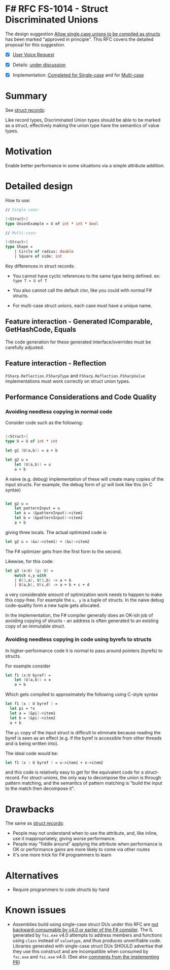 # F# RFC FS-1014 - Struct Discriminated Unions

The design suggestion [Allow single case unions to be compiled as structs](https://fslang.uservoice.com/forums/245727-f-language/suggestions/6147144-allow-single-case-unions-to-be-compiled-as-structs) has been marked "approved in principle".
This RFC covers the detailed proposal for this suggestion.

* [x] [User Voice Request](https://fslang.uservoice.com/forums/245727-f-language/suggestions/6147144-allow-single-case-unions-to-be-compiled-as-structs)
* [x] Details: [under discussion](https://github.com/fsharp/FSharpLangDesign/issues/95)
* [x] Implementation: [Completed for Single-case](https://github.com/dotnet/fsharp/pull/1262) and for [Multi-case](https://github.com/dotnet/fsharp/pull/1399)


# Summary
[summary]: #summary

See [struct records](https://github.com/fsharp/fslang-design/blob/master/FSharp-4.1/FS-1008-struct-records.md):

Like record types, Discriminated Union types should be able to be marked as a struct,
effectively making the union type have the semantics of value types.


# Motivation
[motivation]: #motivation

Enable better performance in some situations via a simple attribute addition.


# Detailed design
[design]: #detailed-design

How to use:

```fsharp
// Single case:

[<Struct>]
type UnionExample = U of int * int * bool

// Multi-case:

[<Struct>]
type Shape =
    | Circle of radius: double
    | Square of side: int
```

Key differences in struct records:

* You cannot have cyclic references to the same type being defined. ex: `type T = U of T`

* You also cannot call the default ctor, like you could with normal F# structs.

* For multi-case struct unions, each case must have a unique name.

## Feature interaction - Generated IComparable, GetHashCode, Equals

The code generation for these generated interface/overrides must be carefully adjusted.

## Feature interaction - Reflection

`FSharp.Reflection.FSharpType` and `FSharp.Reflection.FSharpValue` implementations must work correctly on struct union types.  

## Performance Considerations and Code Quality 

### Avoiding needless copying in normal code

Consider code such as the following:
```fsharp 

[<Struct>]
type U = U of int * int

let g1 (U(a,b)) = a + b 

let g2 u = 
    let (U(a,b)) = u
    a + b 
```

A naive (e.g. debug) implementation of these will create many copies of the input structs.  For example, the debug form of ``g2`` will look like this (in C syntax)
```fsharp

let g2 u = 
    let patternInput = u
    let a = (&patternInput)->item1
    let b = (&patternInput)->item2
    a + b
```
giving three locals.  The actual optimized code is
```fsharp
let g2 u = (&u)->item1) + (&u)->item2
```
The F# optimizer gets from the first form to the second.

Likewise, for this code:
```fsharp
let g3 (x:U) (y: U) = 
    match x,y with 
    | U(3,a), U(5,b) -> a + b
    | U(a,b), U(c,d) -> a + b + c + d
```
a very considerable amount of optimization work needs to happen to make this copy-free. For example 
the ``x, y`` is a tuple of structs.  In the naive debug code-quality form a new tuple gets 
allocated.  

In the implementation, the F# compiler generally does an OK-ish job of avoiding copying 
of structs - an address is often generated to an existing copy of an immutable struct.

### Avoiding needless copying in code using byrefs to structs

In higher-performance code it is normal to pass around pointers (byrefs) to structs.

For example consider

```fsharp
let f1 (x:U byref) =  
    let (U(a,b)) = x 
    a + b 
```
Which gets compiled to approximately the following using C-style syntax

```fsharp
let f1 (x : U byref ) = 
  let pi = *x
  let a = (&pi)->item1
  let b = (&pi)->item2
  a + b
```

The ``pi`` copy of the input struct is difficult to eliminate because reading the byref is seen as an effect (e.g. if the byref is accessible from other threads and is being written into).

The ideal code would be:
```fsharp
let f1 (x : U byref ) = x->item1 + x->item2
```
and this code is relatively easy to get for the equivalent code for a struct-record.  For struct-unions, the 
only way to decompose the union is through pattern matching, and the semantics of pattern matching 
is "build the input to the match then decompose it".

# Drawbacks
[drawbacks]: #drawbacks

The same as [struct records](https://github.com/fsharp/fslang-design/blob/master/FSharp-4.1/FS-1008-struct-records.md):
* People may not understand when to use the attribute, and, like inline, use it inappropriately, giving worse performance.
* People may "fiddle around" applying the attribute when performance is OK or performance gains are more likely to come via other routes
* It's one more trick for F# programmers to learn

# Alternatives
[alternatives]: #alternatives

* Require programmers to code structs by hand

# Known issues

* Assemblies build using single-case struct DUs under this RFC are [not backward-consumable by v4.0 or earlier of the F# compiler](https://github.com/neoeinstein/fsharp-struct-test/blob/master/cns.diff#L354). The IL generated by `fsc.exe` v4.0 attempts to address members and functions using `class` instead of `valuetype`, and thus produces unverifiable code. Libraries generated with single-case struct DUs SHOULD advertise that they use this construct and are incompatible when consumed by `fsc.exe` and `fsi.exe` v4.0. (See also [comments from the implementing PR](https://github.com/dotnet/fsharp/pull/620#issuecomment-190580488))
